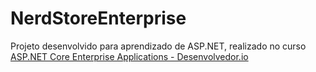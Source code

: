 # NerdStoreEnterprise
Projeto desenvolvido para aprendizado de ASP.NET, realizado no curso [ASP.NET Core Enterprise Applications - Desenvolvedor.io](https://desenvolvedor.io/curso-online-asp-net-core-enterprise-applications)
